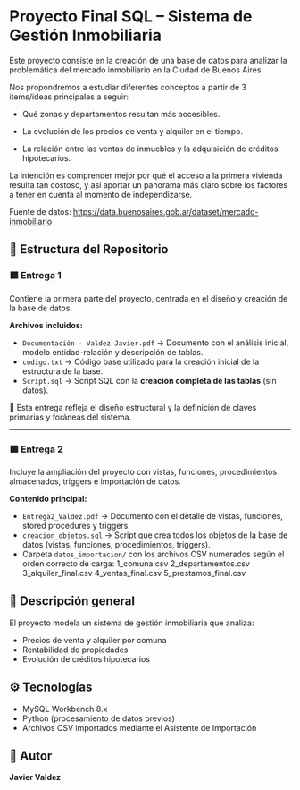 # Proyecto Final SQL – Sistema de Gestión Inmobiliaria

Este proyecto consiste en la creación de una base de datos para analizar la problemática del mercado inmobiliario en la Ciudad de Buenos Aires.

Nos propondremos a estudiar diferentes conceptos a partir de 3 items/ideas principales a seguir:

- Qué zonas y departamentos resultan más accesibles.

- La evolución de los precios de venta y alquiler en el tiempo.

- La relación entre las ventas de inmuebles y la adquisición de créditos hipotecarios.

La intención es comprender mejor por qué el acceso a la primera vivienda resulta tan costoso, 
y así aportar un panorama más claro sobre los factores a tener en cuenta al momento de independizarse.

Fuente de datos: https://data.buenosaires.gob.ar/dataset/mercado-inmobiliario

## 📁 Estructura del Repositorio

### 🟦 **Entrega 1**
Contiene la primera parte del proyecto, centrada en el diseño y creación de la base de datos.

**Archivos incluidos:**
- `Documentación - Valdez Javier.pdf` → Documento con el análisis inicial, modelo entidad-relación y descripción de tablas.  
- `codigo.txt` → Código base utilizado para la creación inicial de la estructura de la base.  
- `Script.sql` → Script SQL con la **creación completa de las tablas** (sin datos).

📌 Esta entrega refleja el diseño estructural y la definición de claves primarias y foráneas del sistema.

---

### 🟩 **Entrega 2**
Incluye la ampliación del proyecto con vistas, funciones, procedimientos almacenados, triggers e importación de datos.

**Contenido principal:**
- `Entrega2_Valdez.pdf` → Documento con el detalle de vistas, funciones, stored procedures y triggers.  
- `creacion_objetos.sql` → Script que crea todos los objetos de la base de datos (vistas, funciones, procedimientos, triggers).  
- Carpeta `datos_importacion/` con los archivos CSV numerados según el orden correcto de carga:
  1_comuna.csv
  2_departamentos.csv
  3_alquiler_final.csv
  4_ventas_final.csv
  5_prestamos_final.csv

## 🧱 Descripción general
El proyecto modela un sistema de gestión inmobiliaria que analiza:
- Precios de venta y alquiler por comuna
- Rentabilidad de propiedades
- Evolución de créditos hipotecarios

## ⚙️ Tecnologías
- MySQL Workbench 8.x
- Python (procesamiento de datos previos)
- Archivos CSV importados mediante el Asistente de Importación

## 📩 Autor
**Javier Valdez**
